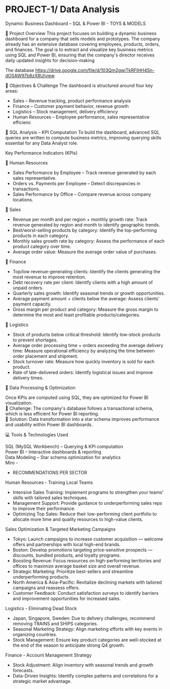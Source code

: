 # PROJECT-1/ Data Analysis
Dynamic Business Dashboard – SQL & Power BI - TOYS & MODELS

📌 Project Overview
This project focuses on building a dynamic business dashboard for a company that sells models and prototypes. The company already has an extensive database covering employees, products, orders, and finances. The goal is to extract and visualize key business metrics using SQL and Power BI, ensuring that the company's director receives daily updated insights for decision-making

The database https://drive.google.com/file/d/103Qm2gwiTkRFlHH4Sn-dOSAW97b8zX8U/view

🎯 Objectives & Challenge
The dashboard is structured around four key areas:

+ Sales – Revenue tracking, product performance analysis
+ Finance – Customer payment behavior, revenue growth
+ Logistics – Stock management, delivery efficiency
+ Human Resources – Employee performance, sales representative efficienc

🔎 SQL Analysis – KPI Computation
To build the dashboard, advanced SQL queries are written to compute business metrics, improving querying skills essential for any Data Analyst role.

Key Performance Indicators (KPIs)

📌 Human Resources

+ Sales Performance by Employee – Track revenue generated by each sales representative. <br>
+ Orders vs. Payments per Employee – Detect discrepancies in transactions. <br>
+ Sales Performance by Office – Compare revenue across company locations. <br>

📌 Sales

+ Revenue per month and per region + monthly growth rate: Track revenue generated by region and month to identify geographic trends. <br>
+ Best/worst-selling products by category: Identify the top-performing products in each category. <br>
+ Monthly sales growth rate by category: Assess the performance of each product category over time. <br>
+ Average order value: Measure the average order value of purchases. <br>


📌 Finance

+ Top/low revenue-generating clients: Identify the clients generating the most revenue to improve retention. <br>
+ Debt recovery rate per client: Identify clients with a high amount of unpaid orders. <br>
+ Quarterly sales growth: Identify seasonal trends or growth opportunities. <br>
+ Average payment amount + clients below the average: Assess clients’ payment capacity. <br>
+ Gross margin per product and category: Measure the gross margin to determine the most and least profitable products/categories. <br>

📌 Logistics

+ Stock of products below critical threshold: Identify low-stock products to prevent shortages.
+ Average order processing time + orders exceeding the average delivery time: Measure operational efficiency by analyzing the time between order placement and shipment.
+ Stock turnover rate: Measure how quickly inventory is sold for each product.
+ Rate of late-delivered orders: Identify logistical issues and improve delivery times.


🚀 Data Processing & Optimization

Once KPIs are computed using SQL, they are optimized for Power BI visualization. <br>
📌 Challenge: The company's database follows a transactional schema, which is less efficient for Power BI reporting. <br>
📌 Solution: Data transformation into a star schema improves performance and usability within Power BI dashboards. <br>

💻 Tools & Technologies Used

 SQL (MySQL Workbench) – Querying & KPI computation <br>
 Power BI – Interactive dashboards & reporting <br>
 Data Modeling – Star schema optimization for analytics <br>
 Miro - <br> 
 

+ RECOMMENDATIONS PER SECTOR

Human Resources - Training Local Teams
- Intensive Sales Training: Implement programs to strengthen your teams' skills with tailored sales techniques.
- Management Support: Provide guidance to underperforming sales reps to improve their performance.
- Optimizing Top Sales: Reduce their low-performing client portfolio to allocate more time and quality resources to high-value clients.

Sales Optimization & Targeted Marketing Campaigns
- Tokyo: Launch campaigns to increase customer acquisition — welcome offers and partnerships with local high-end brands.
- Boston: Develop promotions targeting price-sensitive prospects — discounts, bundled products, and loyalty programs.
- Boosting Revenue: Focus resources on high-performing territories and offices to maximize average basket size and overall revenue.
- Strategic Marketing: Prioritize best-sellers and streamline underperforming products.
- North America & Asia-Pacific: Revitalize declining markets with tailored campaigns and reassess offers.
- Customer Feedback: Conduct satisfaction surveys to identify barriers and improvement opportunities for increased sales.

Logistics - Eliminating Dead Stock
- Japan, Singapore, Sweden: Due to delivery challenges, recommend removing TRAINS and SHIPS categories.
- Seasonal Marketing Strategy: Align marketing efforts with key events in organizing countries.
- Stock Management: Ensure key product categories are well-stocked at the end of the season to anticipate strong Q4 growth.

Finance - Account Management Strategy
- Stock Adjustment: Align inventory with seasonal trends and growth forecasts.
- Data-Driven Insights: Identify complex patterns and correlations for a strategic market advantage.


